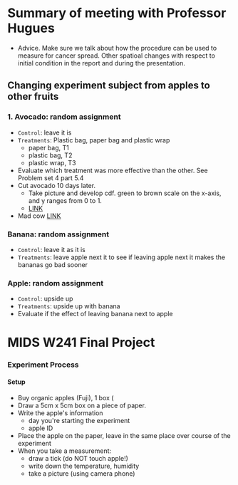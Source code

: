 # Summary of meeting with Professor Hugues

- Advice. Make sure we talk about how the procedure can be used to measure for cancer spread. Other spatioal changes with respect to initial condition in the 
report and during the presentation.

## Changing experiment subject from apples to other fruits

### 1.	Avocado: random assignment
- 	`Control`: leave it is
- 	`Treatments`: Plastic bag, paper bag and plastic wrap
    - paper bag, T1
    - plastic bag, T2
    - plastic wrap, T3
-   Evaluate which treatment was more effective than the other.  See Problem set 4 part 5.4
-  Cut avocado 10 days later.
    - Take picture and develop cdf.  green to brown scale on the x-axis, and y ranges from 0 to 1. 
    - [LINK](https://www.schemecolor.com/green-with-brown-color-combination.php)
- Mad cow [LINK](https://www.mayoclinic.org/diseases-conditions/creutzfeldt-jakob-disease/diagnosis-treatment/drc-20371230#:~:text=Only%20a%20brain%20biopsy%20or,presence%20of%20Creutzfeldt%2DJakob%20disease.)

### Banana: random assignment
-	`Control`: leave it as it is
-	`Treatments`: leave apple next it to see if leaving apple next it makes the bananas go bad sooner

### Apple: random assignment
- `Control`: upside up
- `Treatments`: upside up with banana
- Evaluate if the effect of leaving banana next to apple



# MIDS W241 Final Project
### Experiment Process

#### Setup
- Buy organic apples (Fuji), 1 box (
- Draw a 5cm x 5cm box on a piece of paper.
- Write the apple's information 
  - day you're starting the experiment
  - apple ID
- Place the apple on the paper, leave in the same place over course of the experiment
- When you take a measurement:
  - draw a tick (do NOT touch apple!)
  - write down the temperature, humidity
  - take a picture (using camera phone)
